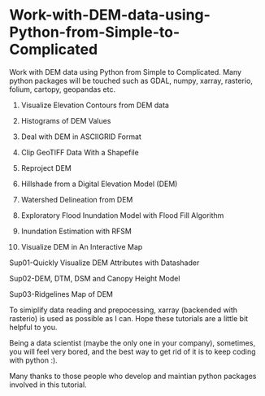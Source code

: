 # Work-with-DEM-data-using-Python-from-Simple-to-Complicated
Work with DEM data using Python from Simple to Complicated. Many python packages will be touched such as GDAL, numpy, xarray, rasterio, folium, cartopy, geopandas etc.

1. Visualize Elevation Contours from DEM data

2. Histograms of DEM Values

3. Deal with DEM in ASCIIGRID Format

4. Clip GeoTIFF Data With a Shapefile

5. Reproject DEM

6. Hillshade from a Digital Elevation Model (DEM)

7. Watershed Delineation from DEM

8. Exploratory Flood Inundation Model with Flood Fill Algorithm

9. Inundation Estimation with RFSM

10. Visualize DEM in An Interactive Map

Sup01-Quickly Visualize DEM Attributes with Datashader

Sup02-DEM, DTM, DSM and Canopy Height Model

Sup03-Ridgelines Map of DEM

To simiplify data reading and prepocessing, xarray (backended with rasterio) is used as possible as I can.
Hope these tutorials are a little bit helpful to you. 

Being a data scientist (maybe the only one in your company), sometimes, you will feel very bored, 
and the best way to get rid of it is to keep coding with python :).

Many thanks to those people who develop and maintian python packages involved in this tutorial. 
